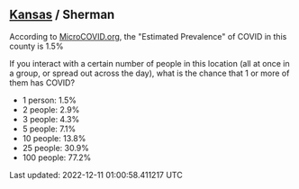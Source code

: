 
## [Kansas](/united-states/kansas) / Sherman

According to [MicroCOVID.org](http://microcovid.org),
the "Estimated Prevalence" of COVID in this county is 1.5%

If you interact with a certain number of people in this location
(all at once in a group, or spread out across the day), what is the chance that
1 or more of them has COVID?

- 1 person: 1.5%
- 2 people: 2.9%
- 3 people: 4.3%
- 5 people: 7.1%
- 10 people: 13.8%
- 25 people: 30.9%
- 100 people: 77.2%

Last updated: 2022-12-11 01:00:58.411217 UTC
